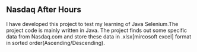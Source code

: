 
Nasdaq After Hours
-------------
I have developed this project to test my learning of Java Selenium.The project code is mainly written in Java.
The project finds out some specific data from Nasdaq.com and store these data in .xlsx[mircosoft excel] format in sorted order(Ascending/Descending). 
